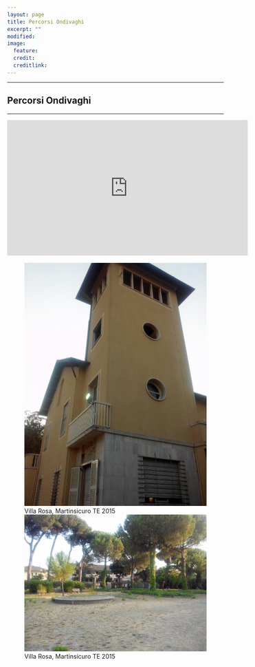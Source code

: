 ```yaml
---
layout: page
title: Percorsi Ondivaghi
excerpt: ""
modified: 
image:
  feature: 
  credit: 
  creditlink: 
---
```


---

## Percorsi Ondivaghi

---

<iframe width="560" height="315" src="https://www.youtube.com/embed/lQ8qOcRa0ck" frameborder="0" allowfullscreen></iframe>

<figure>

<img src="/images/atraverso/atraverso1.jpg" alt="image">
<figcaption>Villa Rosa, Martinsicuro TE 2015</figcaption>

<img src="/images/atraverso/atraverso2.jpg" alt="image">
<figcaption>Villa Rosa, Martinsicuro TE 2015</figcaption>

</figure>
